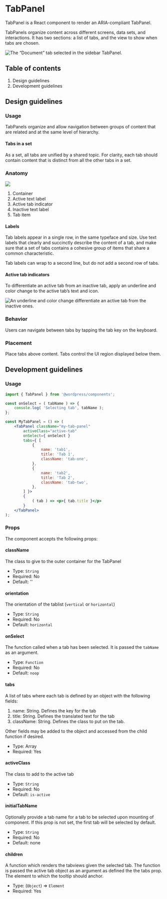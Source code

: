 # TabPanel

TabPanel is a React component to render an ARIA-compliant TabPanel. 

TabPanels organize content across different screens, data sets, and interactions. It has two sections: a list of tabs, and the view to show when tabs are chosen. 

![The “Document” tab selected in the sidebar TabPanel.](https://wordpress.org/gutenberg/files/2019/01/s_E36D9C9B8FFA15A1A8CE224E422535A12B016F88884089575F9998E52016A49F_1541785098230_TabPanel.png)

## Table of contents

1. Design guidelines
2. Development guidelines

## Design guidelines

### Usage

TabPanels organize and allow navigation between groups of content that are related and at the same level of hierarchy.

#### Tabs in a set
As a set, all tabs are unified by a shared topic. For clarity, each tab should contain content that is distinct from all the other tabs in a set. 

### Anatomy

![](https://wordpress.org/gutenberg/files/2019/01/s_E36D9C9B8FFA15A1A8CE224E422535A12B016F88884089575F9998E52016A49F_1541787297310_TabPanelAnatomy.png)

1. Container
2. Active text label
3. Active tab indicator
4. Inactive text label
5. Tab item

#### Labels

Tab labels appear in a single row, in the same typeface and size. Use text labels that clearly and succinctly describe the content of a tab, and make sure that a set of tabs contains a cohesive group of items that share a common characteristic.

Tab labels can wrap to a second line, but do not add a second row of tabs.

#### Active tab indicators

To differentiate an active tab from an inactive tab, apply an underline and color change to the active tab’s text and icon.

![An underline and color change differentiate an active tab from the inactive ones.](https://wordpress.org/gutenberg/files/2019/01/s_E36D9C9B8FFA15A1A8CE224E422535A12B016F88884089575F9998E52016A49F_1541787691601_TabPanelActiveTab.png)

### Behavior

Users can navigate between tabs by tapping the tab key on the keyboard.

### Placement

Place tabs above content. Tabs control the UI region displayed below them.

## Development guidelines

### Usage

```jsx
import { TabPanel } from '@wordpress/components';

const onSelect = ( tabName ) => {
	console.log( 'Selecting tab', tabName );
};

const MyTabPanel = () => (
	<TabPanel className="my-tab-panel"
		activeClass="active-tab"
		onSelect={ onSelect }
		tabs={ [
			{
				name: 'tab1',
				title: 'Tab 1',
				className: 'tab-one',
			},
			{
				name: 'tab2',
				title: 'Tab 2',
				className: 'tab-two',
			},
		] }>
		{
			( tab ) => <p>{ tab.title }</p>
		}
	</TabPanel>
);
```

### Props

The component accepts the following props:

#### className

The class to give to the outer container for the TabPanel

- Type: `String`
- Required: No
- Default: ''

#### orientation

The orientation of the tablist (`vertical` or `horizontal`)

- Type: `String`
- Required: No
- Default: `horizontal`

#### onSelect

The function called when a tab has been selected. It is passed the `tabName` as an argument.

- Type: `Function`
- Required: No
- Default: `noop`

#### tabs

A list of tabs where each tab is defined by an object with the following fields:

1. name: String. Defines the key for the tab
2. title: String. Defines the translated text for the tab
3. className: String. Defines the class to put on the tab.

Other fields may be added to the object and accessed from the child function if desired.

- Type: Array
- Required: Yes

#### activeClass

The class to add to the active tab

- Type: `String`
- Required: No
- Default: `is-active`

#### initialTabName

Optionally provide a tab name for a tab to be selected upon mounting of component. If this prop is not set, the first tab will be selected by default.

- Type: `String`
- Required: No
- Default: none

#### children

A function which renders the tabviews given the selected tab. The function is passed the active tab object as an argument as defined the the tabs prop.
The element to which the tooltip should anchor.

- Type: (`Object`) => `Element`
- Required: Yes
